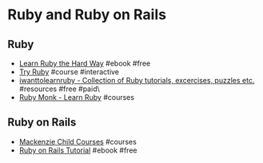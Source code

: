 # Ruby and Ruby on Rails

## Ruby

- [Learn Ruby the Hard Way](http://learnrubythehardway.org/book) #ebook #free
- [Try Ruby](http://tryruby.org/levels/1/challenges/0) #course #interactive
- [iwanttolearnruby - Collection of Ruby tutorials, excercises, puzzles etc.](http://iwanttolearnruby.com) #resources #free #paid\
- [Ruby Monk - Learn Ruby](https://rubymonk.com) #courses

## Ruby on Rails

- [Mackenzie Child Courses](https://mackenziechild.me/courses) #courses
- [Ruby on Rails Tutorial](https://www.railstutorial.org/book) #ebook #free